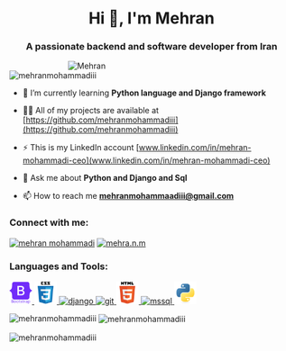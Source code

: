 <h1 align="center">Hi 👋, I'm Mehran</h1>
<h3 align="center">A passionate backend and software developer from Iran</h3>
<img align="right" alt="Mehran" width="400" src=" https://miro.medium.com/v2/resize:fit:1400/1*VMmvImch6VU5pc2VktY1uw.gif ">
<p align="left"> <img src="https://komarev.com/ghpvc/?username=mehranmohammadiii&label=Profile%20views&color=0e75b6&style=flat" alt="mehranmohammadiii" /> </p>

- 🌱 I’m currently learning **Python language and Django framework**

- 👨‍💻 All of my projects are available at [https://github.com/mehranmohammadiii](https://github.com/mehranmohammadiii)

- ⚡ This is my LinkedIn account [www.linkedin.com/in/mehran-mohammadi-ceo](www.linkedin.com/in/mehran-mohammadi-ceo)

- 💬 Ask me about **Python and Django and Sql**

- 📫 How to reach me **mehranmohammaadiii@gmail.com**

<h3 align="left">Connect with me:</h3>
<p align="left">
<a href="https://linkedin.com/in/mehran mohammadi" target="blank"><img align="center" src="https://raw.githubusercontent.com/rahuldkjain/github-profile-readme-generator/master/src/images/icons/Social/linked-in-alt.svg" alt="mehran mohammadi" height="30" width="40" /></a>
<a href="https://instagram.com/mehra.n.m" target="blank"><img align="center" src="https://raw.githubusercontent.com/rahuldkjain/github-profile-readme-generator/master/src/images/icons/Social/instagram.svg" alt="mehra.n.m" height="30" width="40" /></a>
</p>

<h3 align="left">Languages and Tools:</h3>
<p align="left"> <a href="https://getbootstrap.com" target="_blank" rel="noreferrer"> <img src="https://raw.githubusercontent.com/devicons/devicon/master/icons/bootstrap/bootstrap-plain-wordmark.svg" alt="bootstrap" width="40" height="40"/> </a> <a href="https://www.w3schools.com/css/" target="_blank" rel="noreferrer"> <img src="https://raw.githubusercontent.com/devicons/devicon/master/icons/css3/css3-original-wordmark.svg" alt="css3" width="40" height="40"/> </a> <a href="https://www.djangoproject.com/" target="_blank" rel="noreferrer"> <img src="https://cdn.worldvectorlogo.com/logos/django.svg" alt="django" width="40" height="40"/> </a> <a href="https://git-scm.com/" target="_blank" rel="noreferrer"> <img src="https://www.vectorlogo.zone/logos/git-scm/git-scm-icon.svg" alt="git" width="40" height="40"/> </a> <a href="https://www.w3.org/html/" target="_blank" rel="noreferrer"> <img src="https://raw.githubusercontent.com/devicons/devicon/master/icons/html5/html5-original-wordmark.svg" alt="html5" width="40" height="40"/> </a> <a href="https://www.microsoft.com/en-us/sql-server" target="_blank" rel="noreferrer"> <img src="https://www.svgrepo.com/show/303229/microsoft-sql-server-logo.svg" alt="mssql" width="40" height="40"/> </a> <a href="https://www.python.org" target="_blank" rel="noreferrer"> <img src="https://raw.githubusercontent.com/devicons/devicon/master/icons/python/python-original.svg" alt="python" width="40" height="40"/> </a> </p>

<p><img align="left" src="https://github-readme-stats.vercel.app/api/top-langs?username=mehranmohammadiii&show_icons=true&locale=en&layout=compact" alt="mehranmohammadiii" /></p>

<p>&nbsp;<img align="center" src="https://github-readme-stats.vercel.app/api?username=mehranmohammadiii&show_icons=true&locale=en" alt="mehranmohammadiii" /></p>

<p><img align="center" src="https://github-readme-streak-stats.herokuapp.com/?user=mehranmohammadiii&" alt="mehranmohammadiii" /></p>
